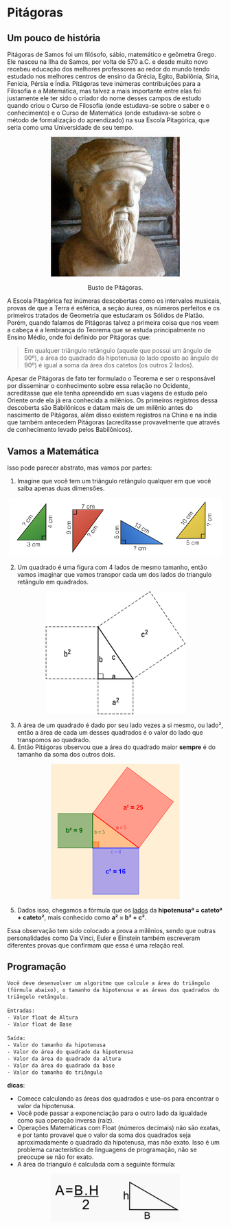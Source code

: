 # Pitágoras

## Um pouco de história

Pitágoras de Samos foi um filósofo, sábio, matemático e geômetra Grego. Ele nasceu na Ilha de Samos, por volta de 570 a.C. e desde muito novo recebeu educação dos melhores professores ao redor do mundo tendo estudado nos melhores centros de ensino da Grécia, Egito, Babilônia, Síria, Fenícia,  Pérsia e Índia. Pitágoras teve inúmeras contribuições para a Filosofia e a Matemática, mas talvez a mais importante entre elas foi justamente ele ter sido o criador do nome desses campos de estudo quando criou o Curso de Filosofia (onde estudava-se sobre o saber e o conhecimento) e o Curso de Matemática (onde estudava-se sobre o método de formalização do aprendizado) na sua Escola Pitagórica, que seria como uma Universidade de seu tempo.

<p align="center">
    <img src="./img/busto.jpg" width="300">
    <p align="center">Busto de Pitágoras.</p>
</p>

A Escola Pitagórica fez inúmeras descobertas como os intervalos musicais, provas de que a Terra é esférica, a seção áurea, os números perfeitos e os primeiros tratados de Geometria que estudaram os Sólidos de Platão. Porém, quando falamos de Pitágoras talvez a primeira coisa que nos veem a cabeça é a lembrança do Teorema que se estuda principalmente no Ensino Médio, onde foi definido por Pitágoras que:

> Em qualquer triângulo retângulo (aquele que possui um ângulo de 90º), a área do quadrado da hipotenusa (o lado oposto ao ângulo de 90º) é igual a soma da área dos catetos (os outros 2 lados).

Apesar de Pitágoras de fato ter formulado o Teorema e ser o responsável por disseminar o conhecimento sobre essa relação no Ocidente, acreditasse que ele tenha apreendido em suas viagens de estudo pelo Oriente onde ela já era conhecida a milênios. Os primeiros registros dessa descoberta são Babilônicos e datam mais de um milênio antes do nascimento de Pitágoras, além disso existem registros na China e na índia que também antecedem Pitágoras (acreditasse provavelmente que através de conhecimento levado pelos Babilônicos).

## Vamos a Matemática

Isso pode parecer abstrato, mas vamos por partes:

1. Imagine que você tem um triângulo retângulo qualquer em que você saiba apenas duas dimensões.

<p align="center">
    <img src="./img/t_retangulo.png">
</p>

2. Um quadrado é uma figura com 4 lados de mesmo tamanho, então vamos imaginar que vamos transpor cada um dos lados do triangulo retângulo em quadrados.

<p align="center">
    <img src="./img/quadrados.png">
</p>
   
3. A área de um quadrado é dado por seu lado vezes a si mesmo, ou lado², então a área de cada um desses quadrados é o valor do lado que transpomos ao quadrado.
4. Então Pitágoras observou que a área do quadrado maior **sempre** é do tamanho da soma dos outros dois.

<p align="center">
    <img src="./img/areas.png" width="300">
</p>

5. Dados isso, chegamos a fórmula que os <u>lados</u> da **hipotenusaª = catetoª + cateto²**, mais conhecido como **a² = b² + c²**.  

Essa observação tem sido colocado a prova a milênios, sendo que outras personalidades como Da Vinci, Euler e Einstein também escreveram diferentes provas que confirmam que essa é uma relação real.

## Programação

```
Você deve desenvolver um algoritmo que calcule a área do triângulo (fórmula abaixo), o tamanho da hipotenusa e as áreas dos quadrados do triângulo retângulo.

Entradas:
- Valor float de Altura
- Valor float de Base

Saída:
- Valor do tamanho da hipotenusa
- Valor do área do quadrado da hipotenusa
- Valor da área do quadrado da altura
- Valor da área do quadrado da base
- Valor do tamanho do triângulo
``` 

**dicas**:
- Comece calculando as áreas dos quadrados e use-os para encontrar o valor da hipotenusa.
- Você pode passar a exponenciação para o outro lado da igualdade como sua operação inversa (raíz).
- Operações Matemáticas com Float (números decimais) não são exatas, e por tanto provavel que o valor da soma dos quadrados seja aproximadamente o quadrado da hipotenusa, mas não exato. Isso é um problema característico de linguagens de programação, não se preocupe se não for exato.
- A área do triangulo é calculada com a seguinte fórmula:

<p align="center">
    <img src="./img/area_triangulo.png" width="300">
</p>
